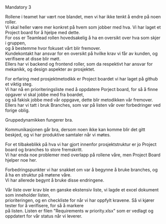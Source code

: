 Mandatory 3  
  
Rollene i teamet har vært noe blandet, men vi har ikke tenkt å endre på noen roller.  
Vi skal heller være mer konkret på hvem som jobber med hva. Vi har laget et Project board for å hjelpe med dette.  
For oss er Teamlead rollen hovedsakelig å ha en oversikt over hva som skjer i gruppen,  
og å bestemme hvor fokuset vårt blir fremover.  
Kundekontakt har ansvar for en oversikt på hvilke krav vi får av kunden, og verifisere at disse blir møtt.  
Ellers har vi backend og frontend roller, som da respektivt har ansvar for mekanikk, og design aspekter av prosjektet.  
  
For erfaring med prosjektmetodikk er Project boardet vi har laget på github et viktig steg.  
Vi har nå en prioriteringsliste med å oppdatere Porject board, for så å finne opgaver vi skal jobbe med fra boardet,  
og så fakisk jobbe med vår oppgave, dette blir metodikken vår fremover.  
Ellers har vi tatt i bruk Branches, som var på listen vår over forbedringer ved forige oblig.  
  
Gruppedynamikken fungerer bra.  
  
Kommunikasjonen går bra, dersom noen ikke kan komme blir det gitt beskjed, og vi har produktive samtaler når vi møtes.  
 
For et tilbakeblikk på hva vi har gjort innenfor prosjektstruktur er jo Project board og branches to store fremskritt.  
Vi har enda noe problemer med overlapp på rollene våre, men Project Board hjelper noe her.  
  
Forbedringspunkter vi har snakket om var å begynne å bruke branches, og å ha en struktur på møtene våre.  
Vi har allerede begynt å bruke disse endringene.  
  
Vår liste over krav ble en ganske ekstensiv liste, vi lagde et excel dokument som inneholder listen,  
prioriteringen, og en checkliste for når vi har oppfylt kravene. Så vi kjører tester for å verifisere, for så å markere  
på listen. Listen er filen "Requirements w priority.xlsx" som er vedlagt og oppdatert for vår status når vi leverer.
